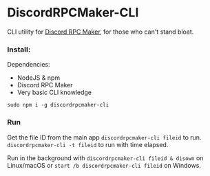 # DiscordRPCMaker-CLI
CLI utility for [Discord RPC Maker](https://drpcm.t1c.dev), for those who can't stand bloat.

### Install:
Dependencies:
- NodeJS & npm
- Discord RPC Maker
- Very basic CLI knowledge

```
sudo npm i -g discordrpcmaker-cli
```

### Run
Get the file ID from the main app
`discordrpcmaker-cli fileid` to run.
`discordrpcmaker-cli -t fileid` to run with time elapsed.

Run in the background with `discordrpcmaker-cli fileid & disown` on Linux/macOS or `start /b discordrpcmaker-cli fileid` on Windows.
